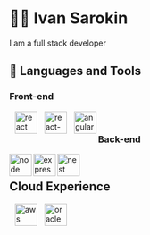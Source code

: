 # 👨‍💻 Ivan Sarokin

I am a full stack developer

## 🧰 Languages and Tools

### Front-end

  <img align="left" alt="react" width="40px" style="padding-left: 10px;" src="https://cdn.jsdelivr.net/gh/devicons/devicon/icons/react/react-original.svg" />

  <img align="left" alt="react-native" width="40px" style="padding-left: 10px;" src="https://raw.githubusercontent.com/kristerkari/react-native-svg-transformer/HEAD/images/react-native-logo.png" />

  <img align="left" alt="angular" width="40px" style="padding-left: 10px;" src="https://cdn.jsdelivr.net/gh/devicons/devicon/icons/angularjs/angularjs-original.svg" />

<br />


### Back-end

  <img align="left" alt="node" width="40px" style="padding-left: 10px object-fit: contain;" src="https://cdn.jsdelivr.net/gh/devicons/devicon/icons/nodejs/nodejs-original.svg" />

  <img align="left" alt="express" width="40px" style="padding-left: 10px object-fit: contain;" src="https://cdn.jsdelivr.net/gh/devicons/devicon/icons/express/express-original.svg" />

<img align="left" alt="nest" width="40px" style="padding-left: 10px object-fit: contain;" src="https://cdn.jsdelivr.net/gh/devicons/devicon/icons/nestjs/nestjs-plain.svg" />
          
<br />


## Cloud Experience
  
  <img align="left" alt="aws" height="40px" style="padding-left: 10px; object-fit: contain;" src="https://cdn.jsdelivr.net/gh/devicons/devicon/icons/amazonwebservices/amazonwebservices-original.svg" />
  <img align="left" alt="oracle" height="40px" style="padding-left: 10px; object-fit: contain; src="https://cdn.jsdelivr.net/gh/devicons/devicon/icons/oracle/oracle-original.svg" />
          
